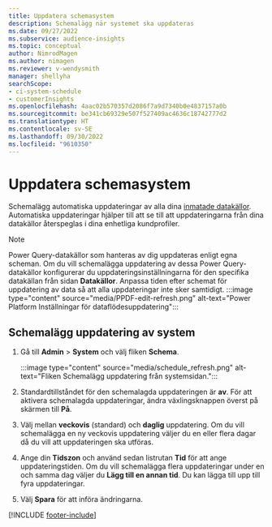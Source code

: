 ```yaml
---
title: Uppdatera schemasystem
description: Schemalägg när systemet ska uppdateras
ms.date: 09/27/2022
ms.subservice: audience-insights
ms.topic: conceptual
author: NimrodMagen
ms.author: nimagen
ms.reviewer: v-wendysmith
manager: shellyha
searchScope:
- ci-system-schedule
- customerInsights
ms.openlocfilehash: 4aac02b570357d2086f7a9d7340b0e4837157a0b
ms.sourcegitcommit: be341cb69329e507f527409ac4636c18742777d2
ms.translationtype: HT
ms.contentlocale: sv-SE
ms.lasthandoff: 09/30/2022
ms.locfileid: "9610350"
---
```

# <a name="schedule-system-refresh"></a>Uppdatera schemasystem

Schemalägg automatiska uppdateringar av alla dina [inmatade datakällor](data-sources.md). Automatiska uppdateringar hjälper till att se till att uppdateringarna från dina datakällor återspeglas i dina enhetliga kundprofiler.

> [!NOTE]
> Power Query-datakällor som hanteras av dig uppdateras enligt egna scheman. Om du vill schemalägga uppdatering av dessa Power Query-datakällor konfigurerar du uppdateringsinställningarna för den specifika datakällan från sidan **Datakällor**. Anpassa tiden efter schemat för uppdatering av data så att alla uppdateringar inte sker samtidigt.
> :::image type="content" source="media/PPDF-edit-refresh.png" alt-text="Power Platform Inställningar för dataflödesuppdatering":::

## <a name="set-system-refresh-schedule"></a>Schemalägg uppdatering av system

1. Gå till **Admin** > **System** och välj fliken **Schema**.

   :::image type="content" source="media/schedule_refresh.png" alt-text="Fliken Schemalägg uppdatering från systemsidan.":::

1. Standardtillståndet för den schemalagda uppdateringen är **av**. För att aktivera schemalagda uppdateringar, ändra växlingsknappen överst på skärmen till **På**.

1. Välj mellan **veckovis** (standard) och **daglig** uppdatering. Om du vill schemalägga en ny veckovis uppdatering väljer du en eller flera dagar då du vill att uppdateringen ska utföras.

1. Ange din **Tidszon** och använd sedan listrutan **Tid** för att ange uppdateringstiden. Om du vill schemalägga flera uppdateringar under en och samma dag väljer du **Lägg till en annan tid**. Du kan lägga till upp till fyra uppdateringar.

1. Välj **Spara** för att införa ändringarna.

[!INCLUDE [footer-include](includes/footer-banner.md)]
